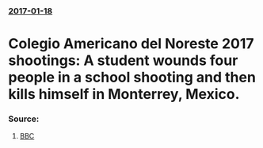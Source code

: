 ### [2017-01-18](/news/2017/01/18/index.md)

# Colegio Americano del Noreste 2017 shootings: A student wounds four people in a school shooting and then kills himself in Monterrey, Mexico. 




### Source:

1. [BBC](http://www.bbc.com/news/world-latin-america-38667946)
